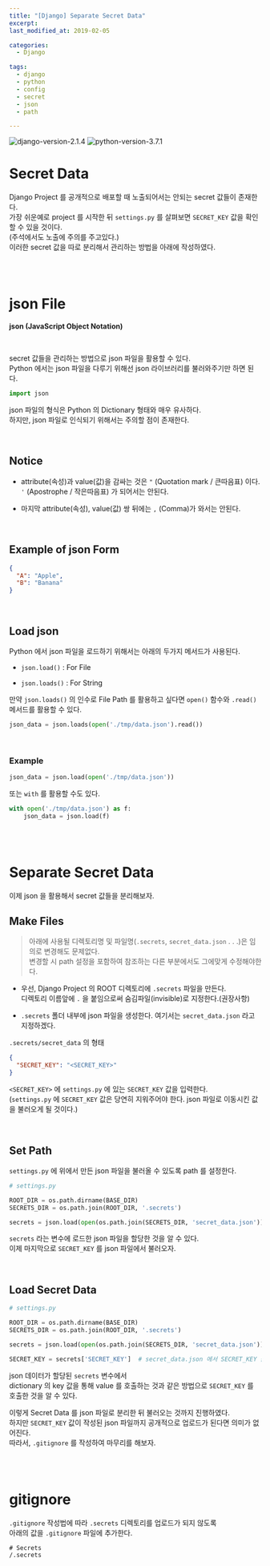 ```yaml
---
title: "[Django] Separate Secret Data"
excerpt: 
last_modified_at: 2019-02-05

categories:
  - Django

tags:
  - django
  - python
  - config
  - secret
  - json
  - path

---
```


![django-version-2.1.4](https://img.shields.io/badge/django-v2.1.4-brightgreen.svg)
![python-version-3.7.1](https://img.shields.io/badge/python-v3.7.1-blue.svg)

# Secret Data

Django Project 를 공개적으로 배포할 때 노출되어서는 안되는 secret 값들이 존재한다.  
가장 쉬운예로 project 를 시작한 뒤 `settings.py` 를 살펴보면 `SECRET_KEY` 값을 확인할 수 있을 것이다.  
(주석에서도 노출에 주의를 주고있다.)  
이러한 secret 값을 따로 분리해서 관리하는 방법을 아래에 작성하였다.

<br><br>

# json File

**json (JavaScript Object Notation)**  

<br>

secret 값들을 관리하는 방법으로 json 파일을 활용할 수 있다.  
Python 에서는 json 파일을 다루기 위해선 json 라이브러리를 불러와주기만 하면 된다.  

```python
import json
```

json 파일의 형식은 Python 의 Dictionary 형태와 매우 유사하다.  
하지만, json 파일로 인식되기 위해서는 주의할 점이 존재한다.

<br>

## Notice

- attribute(속성)과 value(값)을 감싸는 것은 `"` (Quotation mark / 큰따음표) 이다.  
`'` (Apostrophe / 작은따음표) 가 되어서는 안된다.

- 마지막 attribute(속성), value(값) 쌍 뒤에는 `,` (Comma)가 와서는 안된다.

<br>

## Example of json Form

```json
{
  "A": "Apple",
  "B": "Banana"
}
```

<br>

## Load json

Python 에서 json 파일을 로드하기 위해서는 아래의 두가지 메서드가 사용된다.  

- `json.load()` : For File

- `json.loads()` : For String

만약 `json.loads()` 의 인수로 File Path 를 활용하고 싶다면 `open()` 함수와 `.read()` 메서드를 활용할 수 있다.

```python
json_data = json.loads(open('./tmp/data.json').read())
```

<br>

### Example

```python
json_data = json.load(open('./tmp/data.json'))
```

또는 `with` 를 활용할 수도 있다.

```python
with open('./tmp/data.json') as f:
    json_data = json.load(f)
```

<br><br>

# Separate Secret Data

이제 json 을 활용해서 secret 값들을 분리해보자.  

## Make Files

> 아래에 사용될 디렉토리명 및 파일명(`.secrets`, `secret_data.json` . . .)은 임의로 변경해도 문제없다.  
> 변경할 시 path 설정을 포함하여 참조하는 다른 부분에서도 그에맞게 수정해야한다.

- 우선, Django Project 의 ROOT 디렉토리에 `.secrets` 파일을 만든다.  
디렉토리 이름앞에 `.` 을 붙임으로써 숨김파일(invisible)로 지정한다.(권장사항)    

- `.secrets` 폴더 내부에 json 파일을 생성한다. 여기서는 `secret_data.json` 라고 지정하겠다.

`.secrets/secret_data` 의 형태

```json
{
  "SECRET_KEY": "<SECRET_KEY>"
}
```

`<SECRET_KEY>` 에 `settings.py` 에 있는 `SECRET_KEY` 값을 입력한다.  
(`settings.py` 에 `SECRET_KEY` 값은 당연히 지워주어야 한다. json 파일로 이동시킨 값을 불러오게 될 것이다.)

<br>

## Set Path

`settings.py` 에 위에서 만든 json 파일을 불러올 수 있도록 path 를 설정한다.

```python
# settings.py

ROOT_DIR = os.path.dirname(BASE_DIR)
SECRETS_DIR = os.path.join(ROOT_DIR, '.secrets')

secrets = json.load(open(os.path.join(SECRETS_DIR, 'secret_data.json')))
```

`secrets` 라는 변수에 로드한 json 파일을 할당한 것을 알 수 있다.  
이제 마지막으로 `SECRET_KEY` 를 json 파일에서 불러오자.

<br>

## Load Secret Data

```python
# settings.py

ROOT_DIR = os.path.dirname(BASE_DIR)
SECRETS_DIR = os.path.join(ROOT_DIR, '.secrets')

secrets = json.load(open(os.path.join(SECRETS_DIR, 'secret_data.json')))

SECRET_KEY = secrets['SECRET_KEY']  # secret_data.json 에서 SECRET_KEY 값을 불러온다.
```

json 데이터가 할당된 `secrets` 변수에서  
dictionary 의 key 값을 통해 value 를 호출하는 것과 같은 방법으로 `SECRET_KEY` 를 호출한 것을 알 수 있다.  

이렇게 Secret Data 를 json 파일로 분리한 뒤 불러오는 것까지 진행하였다.  
하지만 `SECRET_KEY` 값이 작성된 json 파일까지 공개적으로 업로드가 된다면 의미가 없어진다.  
따라서, `.gitignore` 를 작성하여 마무리를 해보자.  

<br><br>

# gitignore

`.gitignore` 작성법에 따라 `.secrets` 디렉토리를 업로드가 되지 않도록  
아래의 값을 `.gitignore` 파일에 추가한다.

```
# Secrets
/.secrets
```
